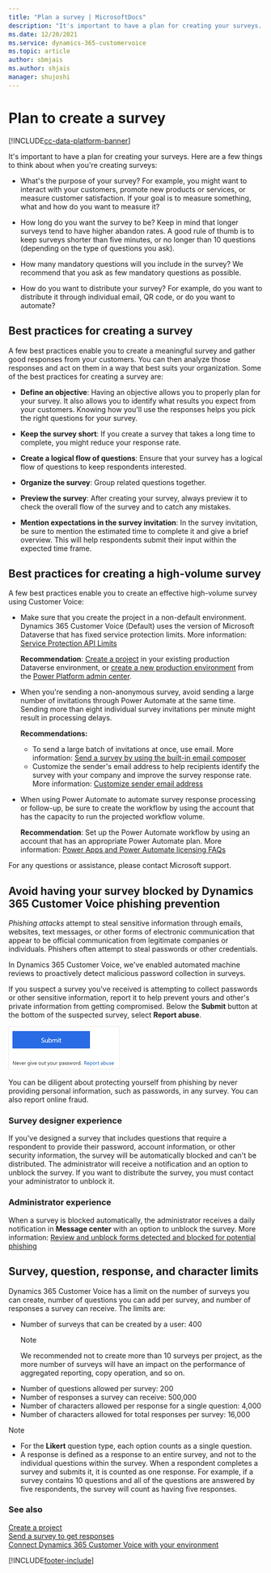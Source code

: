 ```yaml
---
title: "Plan a survey | MicrosoftDocs"
description: "It's important to have a plan for creating your surveys. This topic explains how to plan a survey with Customer Voice."
ms.date: 12/20/2021
ms.service: dynamics-365-customervoice
ms.topic: article
author: sbmjais
ms.author: shjais
manager: shujoshi
---
```


# Plan to create a survey

[!INCLUDE[cc-data-platform-banner](includes/cc-data-platform-banner.md)]

It's important to have a plan for creating your surveys. Here are a few things to think about when you're creating surveys:

-   What's the purpose of your survey? For example, you might want to interact with your customers, promote new products or services, or measure customer satisfaction. If your goal is to measure something, what and how do you want to measure it?

-   How long do you want the survey to be? Keep in mind that longer surveys tend to have higher abandon rates. A good rule of thumb is to keep surveys shorter than five minutes, or no longer than 10 questions (depending on the type of questions you ask).

-   How many mandatory questions will you include in the survey? We recommend that you ask as few mandatory questions as possible.

-   How do you want to distribute your survey? For example, do you want to distribute it through individual email, QR code, or do you want to automate?

## Best practices for creating a survey

A few best practices enable you to create a meaningful survey and gather good responses from your customers. You can then analyze those responses and act on them in a way that best suits your organization. Some of the best practices for creating a survey are:

- **Define an objective**: Having an objective allows you to properly plan for your survey. It also allows you to identify what results you expect from your customers. Knowing how you'll use the responses helps you pick the right questions for your survey.

- **Keep the survey short**: If you create a survey that takes a long time to complete, you might reduce your response rate.

- **Create a logical flow of questions**: Ensure that your survey has a logical flow of questions to keep respondents interested.

- **Organize the survey**: Group related questions together.

- **Preview the survey**: After creating your survey, always preview it to check the overall flow of the survey and to catch any mistakes.

- **Mention expectations in the survey invitation**: In the survey invitation, be sure to mention the estimated time to complete it and give a brief overview. This will help respondents submit their input within the expected time frame.

## Best practices for creating a high-volume survey

A few best practices enable you to create an effective high-volume survey using Customer Voice:

- Make sure that you create the project in a non-default environment. Dynamics 365 Customer Voice (Default) uses the version of Microsoft Dataverse that has fixed service protection limits. More information: [Service Protection API Limits](/powerapps/developer/common-data-service/api-limits)

  **Recommendation**: [Create a project](create-project.md) in your existing production Dataverse environment, or [create a new production environment](/power-platform/admin/create-environment) from the [Power Platform admin center](https://admin.powerplatform.microsoft.com/).

- When you're sending a non-anonymous survey, avoid sending a large number of invitations through Power Automate at the same time. Sending more than eight individual survey invitations per minute might result in processing delays.

  **Recommendations:**
  - To send a large batch of invitations at once, use email. More information: [Send a survey by using the built-in email composer](send-survey-email.md) 
  - Customize the sender's email address to help recipients identify the survey with your company and improve the survey response rate. More information: [Customize sender email address](customize-sender-email.md)

- When using Power Automate to automate survey response processing or follow-up, be sure to create the workflow by using the account that has the capacity to run the projected workflow volume.

  **Recommendation**: Set up the Power Automate workflow by using an account that has an appropriate Power Automate plan. More information: [Power Apps and Power Automate licensing FAQs](/power-platform/admin/powerapps-flow-licensing-faq)

For any questions or assistance, please contact Microsoft support.

## Avoid having your survey blocked by Dynamics 365 Customer Voice phishing prevention

*Phishing attacks* attempt to steal sensitive information through emails, websites, text messages, or other forms of electronic communication that appear to be official communication from legitimate companies or individuals. Phishers often attempt to steal passwords or other credentials.

In Dynamics 365 Customer Voice, we've enabled automated machine reviews to proactively detect malicious password collection in surveys.

If you suspect a survey you've received is attempting to collect passwords or other sensitive information, report it to help prevent yours and other's private information from getting compromised. Below the **Submit** button at the bottom of the suspected survey, select **Report abuse**.

![Report abuse link.](media/report-abuse-link.png "Report abuse link")

You can be diligent about protecting yourself from phishing by never providing personal information, such as passwords, in any survey. You can also report online fraud.

### Survey designer experience

If you've designed a survey that includes questions that require a respondent to provide their password, account information, or other security information, the survey will be automatically blocked and can't be distributed. The administrator will receive a notification and an option to unblock the survey. If you want to distribute the survey, you must contact your administrator to unblock it.

### Administrator experience

When a survey is blocked automatically, the administrator receives a daily notification in **Message center** with an option to unblock the survey. More information: [Review and unblock forms detected and blocked for potential phishing](https://support.office.com/article/review-and-unblock-forms-detected-and-blocked-for-potential-phishing-879a90d7-6ef9-4145-933a-fb53a430bced)

## Survey, question, response, and character limits

Dynamics 365 Customer Voice has a limit on the number of surveys you can create, number of questions you can add per survey, and number of responses a survey can receive. The limits are:

- Number of surveys that can be created by a user: 400
  > [!NOTE]
  > We recommended not to create more than 10 surveys per project, as the more number of surveys will have an impact on the performance of aggregated reporting, copy operation, and so on.
- Number of questions allowed per survey: 200
- Number of responses a survey can receive: 500,000
- Number of characters allowed per response for a single question: 4,000
- Number of characters allowed for total responses per survey: 16,000

> [!NOTE]
> - For the **Likert** question type, each option counts as a single question.
> - A response is defined as a response to an entire survey, and not to the individual questions within the survey. When a respondent completes a survey and submits it, it is counted as one response. For example, if a survey contains 10 questions and all of the questions are answered by five respondents, the survey will count as having five responses.

### See also

[Create a project](create-project.md)<br>
[Send a survey to get responses](send-survey.md) <br>
[Connect Dynamics 365 Customer Voice with your environment](connect-environment.md)<br>


[!INCLUDE[footer-include](includes/footer-banner.md)]
